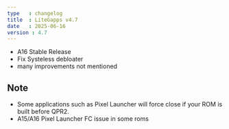 ```yaml
---
type   : changelog
title  : LiteGapps v4.7
date   : 2025-06-16
version : 4.7
---
```



- A16 Stable Release
- Fix Systeless debloater
- many improvements not mentioned


## Note
- Some applications such as Pixel Launcher will force close if your ROM is built before QPR2.
- A15/A16 Pixel Launcher FC issue in some roms
